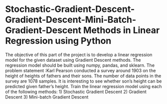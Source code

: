 # Stochastic-Gradient-Descent-Gradient-Descent-Mini-Batch-Gradient-Descent Methods in Linear Regression using Python
The objective of this part of the project is to develop a linear regression model for the given dataset using Gradient Descent methods. The regression model should be built using numpy, pandas, and sklearn. 
The problem statement :Karl Pearson conducted a survey around 1903 on the height of heights of fathers and their sons. The number of data points in the survey are 1078 samples. It is interesting to see whether son’s height can be predicted given father’s height. Train the linear regression model using each of the following methods: 1) Stochastic Gradient Descent 2) Gradient Descent 3) Mini-batch Gradient Descent
